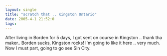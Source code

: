 ```yaml
---
layout: single
title: "scratch that .. Kingston Ontario"
date: 2005-4-1 21:52:0
tags: 
---
```


After living in Borden for 5 days, I got sent on course in Kingston .. thank tha maker.. Borden sucks, Kingston rocks! I'm going to like it here .. very much. Now I must part, going to go see Sin City.
